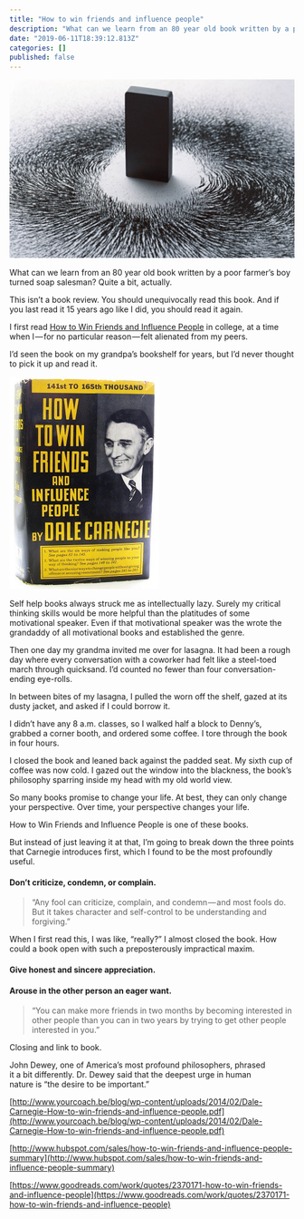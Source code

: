 ```yaml
---
title: "How to win friends and influence people"
description: "What can we learn from an 80 year old book written by a poor farmer’s boy turned soap salesman? Quite a bit, actually."
date: "2019-06-11T18:39:12.813Z"
categories: []
published: false
---
```


![](./asset-1.jpeg)

What can we learn from an 80 year old book written by a poor farmer’s boy turned soap salesman? Quite a bit, actually.

This isn’t a book review. You should unequivocally read this book. And if you last read it 15 years ago like I did, you should read it again.

I first read [How to Win Friends and Influence People](https://www.amazon.com/gp/product/B0006IU7JK/ref=as_li_tl?ie=UTF8&camp=1789&creative=9325&creativeASIN=B0006IU7JK&linkCode=as2&tag=out0b4b-20&linkId=4b64396a7082f061bfb9195171a8f8e4) in college, at a time when I — for no particular reason — felt alienated from my peers.

I’d seen the book on my grandpa’s bookshelf for years, but I’d never thought to pick it up and read it. 

![](./asset-2.jpeg)

Self help books always struck me as intellectually lazy. Surely my critical thinking skills would be more helpful than the platitudes of some motivational speaker. Even if that motivational speaker was the wrote the grandaddy of all motivational books and established the genre.

Then one day my grandma invited me over for lasagna. It had been a rough day where every conversation with a coworker had felt like a steel-toed march through quicksand. I’d counted no fewer than four conversation-ending eye-rolls.

In between bites of my lasagna, I pulled the worn off the shelf, gazed at its dusty jacket, and asked if I could borrow it.

I didn’t have any 8 a.m. classes, so I walked half a block to Denny’s, grabbed a corner booth, and ordered some coffee. I tore through the book in four hours.

I closed the book and leaned back against the padded seat. My sixth cup of coffee was now cold. I gazed out the window into the blackness, the book’s philosophy sparring inside my head with my old world view.

So many books promise to change your life. At best, they can only change your perspective. Over time, your perspective changes your life.

How to Win Friends and Influence People is one of these books.

But instead of just leaving it at that, I’m going to break down the three points that Carnegie introduces first, which I found to be the most profoundly useful.

#### **Don’t criticize, condemn, or complain.**

> “Any fool can criticize, complain, and condemn — and most fools do. But it takes character and self-control to be understanding and forgiving.”

When I first read this, I was like, “really?” I almost closed the book. How could a book open with such a preposterously impractical maxim. 

  

#### **Give honest and sincere appreciation.**

  

#### **Arouse in the other person an eager want.**

  

  

  

> “You can make more friends in two months by becoming interested in other people than you can in two years by trying to get other people interested in you.”

  

Closing and link to book.

  

John Dewey, one of America’s most profound philosophers, phrased  
it a bit differently. Dr. Dewey said that the deepest urge in human  
nature is “the desire to be important.”

[http://www.yourcoach.be/blog/wp-content/uploads/2014/02/Dale-Carnegie-How-to-win-friends-and-influence-people.pdf](http://www.yourcoach.be/blog/wp-content/uploads/2014/02/Dale-Carnegie-How-to-win-friends-and-influence-people.pdf)

[http://www.hubspot.com/sales/how-to-win-friends-and-influence-people-summary](http://www.hubspot.com/sales/how-to-win-friends-and-influence-people-summary)

[https://www.goodreads.com/work/quotes/2370171-how-to-win-friends-and-influence-people](https://www.goodreads.com/work/quotes/2370171-how-to-win-friends-and-influence-people)
